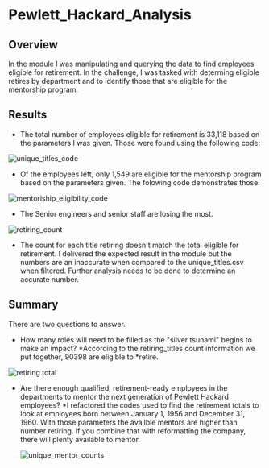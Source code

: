 # Pewlett_Hackard_Analysis

## Overview

In the module I was manipulating and querying the data to find employees eligible for retirement. In the challenge, I was tasked with determing eligible retires by department and to identify those that are eligible for the mentorship program.

## Results

* The total number of employees eligible for retirement is 33,118 based on the parameters I was given. Those were found using the following code:

![unique_titles_code](https://user-images.githubusercontent.com/81715217/122688635-09600080-d1e3-11eb-9c58-0d1fd18b9b42.png)

* Of the employees left, only 1,549 are eligible for the mentorship program based on the parameters given. The folowing code demonstrates those:

![mentoriship_eligibility_code](https://user-images.githubusercontent.com/81715217/122688668-47f5bb00-d1e3-11eb-8eac-57fc3c03d2f7.png)

* The Senior engineers and senior staff are losing the most.

![retiring_count](https://user-images.githubusercontent.com/81715217/122688700-783d5980-d1e3-11eb-997a-f59e0ce93061.png)

* The count for each title retiring doesn't match the total eligible for retirement. I delivered the expected result in the module but the numbers are an inaccurate when compared to the unique_titles.csv when filtered. Further analysis needs to be done to determine an accurate number.


## Summary

There are two questions to answer.

* How many roles will need to be filled as the "silver tsunami" begins to make an impact?
    *According to the retiring_titles count information we put together, 90398 are eligible to 
    *retire.

![retiring total](https://user-images.githubusercontent.com/81715217/122697572-33c5b400-d20b-11eb-9ea1-a0347c6d8191.png)

* Are there enough qualified, retirement-ready employees in the departments to mentor the next generation of Pewlett Hackard employees?
  *I refactored the codes used to find the retirement totals to look at employees born between January 1, 1956 and December 31, 1960. With those parameters the availble mentors are higher than number retiring. If you combine that with reformatting the company, there will plenty available to mentor.
  
  ![unique_mentor_counts](https://user-images.githubusercontent.com/81715217/122698569-2f01ff80-d20d-11eb-810f-045404b3c865.png)

